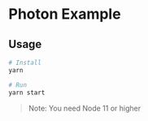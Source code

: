 # Photon Example

## Usage

```bash
# Install
yarn

# Run
yarn start
```

> Note: You need Node 11 or higher

